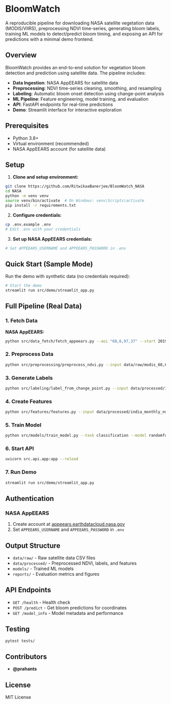 # BloomWatch

A reproducible pipeline for downloading NASA satellite vegetation data (MODIS/VIIRS), preprocessing NDVI time-series, generating bloom labels, training ML models to detect/predict bloom timing, and exposing an API for predictions with a minimal demo frontend.

## Overview

BloomWatch provides an end-to-end solution for vegetation bloom detection and prediction using satellite data. The pipeline includes:

- **Data Ingestion**: NASA AppEEARS for satellite data
- **Preprocessing**: NDVI time-series cleaning, smoothing, and resampling
- **Labeling**: Automatic bloom onset detection using change-point analysis
- **ML Pipeline**: Feature engineering, model training, and evaluation
- **API**: FastAPI endpoints for real-time predictions
- **Demo**: Streamlit interface for interactive exploration

## Prerequisites

- Python 3.8+
- Virtual environment (recommended)
- NASA AppEEARS account (for satellite data)

## Setup

1. **Clone and setup environment:**
```bash
git clone https://github.com/RitwikaaBanerjee/BloomWatch_NASA
cd NASA
python -m venv venv
source venv/bin/activate  # On Windows: venv\Scripts\activate
pip install -r requirements.txt
```

2. **Configure credentials:**
```bash
cp .env.example .env
# Edit .env with your credentials
```

3. **Set up NASA AppEEARS credentials:**
```bash
# Set APPEEARS_USERNAME and APPEEARS_PASSWORD in .env
```

## Quick Start (Sample Mode)

Run the demo with synthetic data (no credentials required):

```bash
# Start the demo
streamlit run src/demo/streamlit_app.py
```

## Full Pipeline (Real Data)

### 1. Fetch Data

**NASA AppEEARS:**
```bash
python src/data_fetch/fetch_appeears.py --aoi "68,6,97,37" --start 2019-01-01 --end 2023-12-31
```

### 2. Preprocess Data
```bash
python src/preprocessing/preprocess_ndvi.py --input data/raw/modis_68,6,97,37_2019-01-01_2023-12-31_ndvi_raw.csv --output data/processed/india_monthly_ndvi.csv
```

### 3. Generate Labels
```bash
python src/labeling/label_from_change_point.py --input data/processed/india_monthly_ndvi.csv --output data/processed/india_labels.csv
```

### 4. Create Features
```bash
python src/features/features.py --input data/processed/india_monthly_ndvi.csv --output data/processed/india_features.csv
```

### 5. Train Model
```bash
python src/models/train_model.py --task classification --model randomforest
```

### 6. Start API
```bash
uvicorn src.api.app:app --reload
```

### 7. Run Demo
```bash
streamlit run src/demo/streamlit_app.py
```

## Authentication

### NASA AppEEARS
1. Create account at [appeears.earthdatacloud.nasa.gov](https://appeears.earthdatacloud.nasa.gov)
2. Set `APPEEARS_USERNAME` and `APPEEARS_PASSWORD` in `.env`

## Output Structure

- `data/raw/` - Raw satellite data CSV files
- `data/processed/` - Preprocessed NDVI, labels, and features
- `models/` - Trained ML models
- `reports/` - Evaluation metrics and figures

## API Endpoints

- `GET /health` - Health check
- `POST /predict` - Get bloom predictions for coordinates
- `GET /model_info` - Model metadata and performance

## Testing

```bash
pytest tests/
```

## Contributors

- **@prahants** 

## License

MIT License
